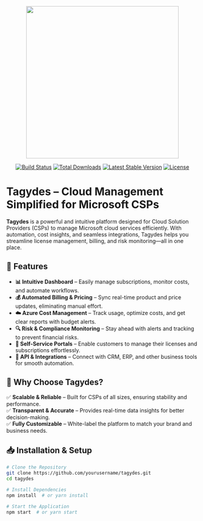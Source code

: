 <p align="center"><img src="https://res.cloudinary.com/dtfbvvkyp/image/upload/v1566331377/laravel-logolockup-cmyk-red.svg" width="400"></p>

<p align="center">
<a href="https://travis-ci.org/laravel/framework"><img src="https://travis-ci.org/laravel/framework.svg" alt="Build Status"></a>
<a href="https://packagist.org/packages/laravel/framework"><img src="https://poser.pugx.org/laravel/framework/d/total.svg" alt="Total Downloads"></a>
<a href="https://packagist.org/packages/laravel/framework"><img src="https://poser.pugx.org/laravel/framework/v/stable.svg" alt="Latest Stable Version"></a>
<a href="https://packagist.org/packages/laravel/framework"><img src="https://poser.pugx.org/laravel/framework/license.svg" alt="License"></a>
</p>

# Tagydes – Cloud Management Simplified for Microsoft CSPs  

**Tagydes** is a powerful and intuitive platform designed for Cloud Solution Providers (CSPs) to manage Microsoft cloud services efficiently. With automation, cost insights, and seamless integrations, Tagydes helps you streamline license management, billing, and risk monitoring—all in one place.

## 🚀 Features  

- **📊 Intuitive Dashboard** – Easily manage subscriptions, monitor costs, and automate workflows.  
- **💰 Automated Billing & Pricing** – Sync real-time product and price updates, eliminating manual effort.  
- **☁️ Azure Cost Management** – Track usage, optimize costs, and get clear reports with budget alerts.  
- **🔍 Risk & Compliance Monitoring** – Stay ahead with alerts and tracking to prevent financial risks.  
- **👤 Self-Service Portals** – Enable customers to manage their licenses and subscriptions effortlessly.  
- **🔗 API & Integrations** – Connect with CRM, ERP, and other business tools for smooth automation.  

## 🎯 Why Choose Tagydes?  

✅ **Scalable & Reliable** – Built for CSPs of all sizes, ensuring stability and performance.  
✅ **Transparent & Accurate** – Provides real-time data insights for better decision-making.  
✅ **Fully Customizable** – White-label the platform to match your brand and business needs.  

## 📥 Installation & Setup  

```bash
# Clone the Repository
git clone https://github.com/yourusername/tagydes.git
cd tagydes

# Install Dependencies
npm install  # or yarn install

# Start the Application
npm start  # or yarn start
